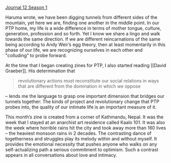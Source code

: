 
[Journal 12 Season 1](https://ptp.voyage/journal/12/#whatslovegottodowithit)

Haruma wrote, we have been digging tunnels from different sides of the mountain, yet here we are, finding one another in the middle point. In our PTP home, my life is a wide difference in terms of mother tongue, culture, generation, profession and so forth. Yet I know we share a lingo and walk towards the same direction. If we are different reincarnations of the same being according to Andy Weir’s egg theory, then at least momentarily in this phase of our life, we are recognizing ourselves in each other and "colluding" to probe forward.

At the time that I began creating zines for PTP, I also started reading [[David Graeber]]. His determination that 

> revolutionary actions must reconstitute our social relations in ways that are different from the domination in which we oppose

– lends me the language to grasp one important dimension that bridges our tunnels together: The kinds of project and revolutionary change that PTP probes into, the quality of our intimate life is an important measure of it.

This month’s zine is created from a corner of Kathmandu, Nepal. It was the week that I stayed at an anarchist art residence called Kaalo 101. It was also the week where horrible rains hit the city and took away more than 160 lives – the heaviest monsoon rains in 2 decades. The contrasting dance of togetherness and struggles play its melody within and without myself. It provides the emotional necessity that pushes anyone who walks on any self-actualizing path a serious commitment to optimism. Such a contrast appears in all conversations about love and intimacy.
